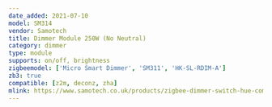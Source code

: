 ```yaml
---
date_added: 2021-07-10
model: SM314
vendor: Samotech
title: Dimmer Module 250W (No Neutral)
category: dimmer
type: module
supports: on/off, brightness
zigbeemodel: ['Micro Smart Dimmer', 'SM311', 'HK-SL-RDIM-A']
zb3: true
compatible: [z2m, deconz, zha]
mlink: https://www.samotech.co.uk/products/zigbee-dimmer-switch-hue-compatible/
---
```

